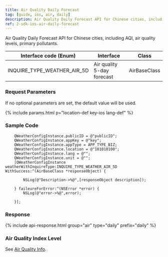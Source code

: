 ```yaml
---
title: Air Quality Daily Forecast
tag: [guide, ios, air, daily]
description: Air Quality Daily Forecast API for Chinese cities, including AQI, air quality levels, primary pollutants.
ref: 2-sdk-ios-air-daily-forecast
---
```


Air Quality Daily Forecast API for Chinese cities, including AQI, air quality levels, primary pollutants.

| Interface code (Enum) | Interface                           | Class        |
| -------------------------- | ------------------------------ | ------------ |
| INQUIRE_TYPE_WEATHER_AIR_5D| Air quality 5-day forecast  ​​ | AirBaseClass |

### Request Parameters

If no optional parameters are set, the default value will be used.

{% include params.html p="location-def key-ios lang-def" %}

### Sample Code

```objc
    QWeatherConfigInstance.publicID = @"publicID";
    QWeatherConfigInstance.appKey = @"key";
    QWeatherConfigInstance.appType = APP_TYPE_BIZ;
    QWeatherConfigInstance.location = @"101010100";
    QWeatherConfigInstance.lang = @"";
    QWeatherConfigInstance.unit = @"";
    [QWeatherConfigInstance weatherWithInquireType:INQUIRE_TYPE_WEATHER_AIR_5D WithSuccess:^(AirBaseClass *responseObject) {
        
        NSLog(@"Description->%@",[responseObject description]);
        
    } faileureForError:^(NSError *error) {
        NSLog(@"error->%@",error);
        
    }];
```

### Response


{% include api-response.html group="air" type="daily" prefix="daily"  %}

### Air Quality Index Level

See [Air Quality Info](/en/docs/resource/air-info/).